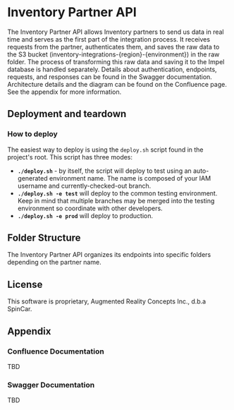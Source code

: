 # Inventory Partner API

The Inventory Partner API allows Inventory partners to send us data in real time and serves as the first part of the integration process. It receives requests from the partner, authenticates them, and saves the raw data to the S3 bucket (inventory-integrations-{region}-{environment}) in the raw folder. The process of transforming this raw data and saving it to the Impel database is handled separately. Details about authentication, endpoints, requests, and responses can be found in the Swagger documentation. Architecture details and the diagram can be found on the Confluence page. See the appendix for more information.

## Deployment and teardown

### How to deploy

The easiest way to deploy is using the `deploy.sh` script found in the project's root. This script has three modes:

* **`./deploy.sh`** - by itself, the script will deploy to test using an auto-generated environment name.
The name is composed of your IAM username and currently-checked-out branch.
* **`./deploy.sh -e test`** will deploy to the common testing environment. Keep in mind that multiple branches may be merged into the testing environment so coordinate with other developers.
* **`./deploy.sh -e prod`** will deploy to production.

## Folder Structure

The Inventory Partner API organizes its endpoints into specific folders depending on the partner name.

## License

This software is proprietary, Augmented Reality Concepts Inc., d.b.a SpinCar.

## Appendix

### Confluence Documentation
TBD

### Swagger Documentation
TBD